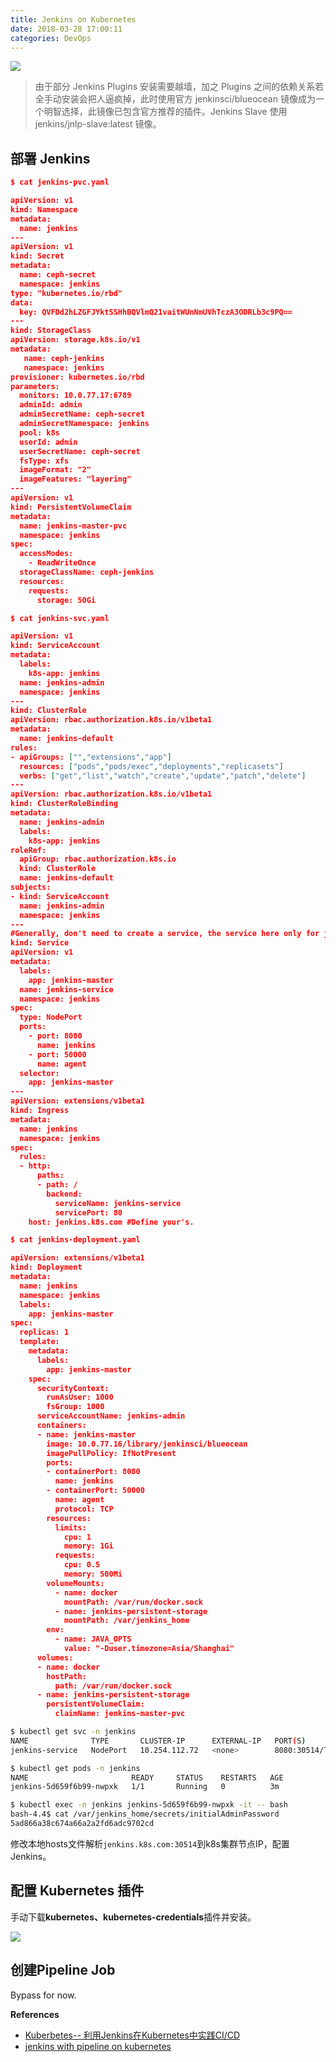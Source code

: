 ```yaml
---
title: Jenkins on Kubernetes
date: 2018-03-28 17:00:11
categories: DevOps
---
```

![](/images/jenkinsonk8s1.png)

<!-- more -->

> 由于部分 Jenkins Plugins 安装需要越墙，加之 Plugins 之间的依赖关系若全手动安装会把人逼疯掉，此时使用官方 jenkinsci/blueocean 镜像成为一个明智选择，此镜像已包含官方推荐的插件。Jenkins Slave 使用 jenkins/jnlp-slave:latest 镜像。

## 部署 Jenkins

```json
$ cat jenkins-pvc.yaml

apiVersion: v1
kind: Namespace
metadata:
  name: jenkins
---
apiVersion: v1
kind: Secret
metadata:
  name: ceph-secret
  namespace: jenkins
type: "kubernetes.io/rbd"  
data:
  key: QVFDd2hLZGFJYktSSHhBQVlmQ21vaitWUnNmUVhTczA3ODRLb3c9PQ==
---
kind: StorageClass
apiVersion: storage.k8s.io/v1
metadata:
   name: ceph-jenkins
   namespace: jenkins
provisioner: kubernetes.io/rbd
parameters:
  monitors: 10.0.77.17:6789
  adminId: admin
  adminSecretName: ceph-secret
  adminSecretNamespace: jenkins
  pool: k8s
  userId: admin
  userSecretName: ceph-secret
  fsType: xfs
  imageFormat: "2"
  imageFeatures: "layering"
---
apiVersion: v1
kind: PersistentVolumeClaim
metadata:
  name: jenkins-master-pvc
  namespace: jenkins
spec:
  accessModes:
    - ReadWriteOnce
  storageClassName: ceph-jenkins  
  resources:
    requests:
      storage: 50Gi
```

```json
$ cat jenkins-svc.yaml

apiVersion: v1
kind: ServiceAccount
metadata:
  labels:
    k8s-app: jenkins
  name: jenkins-admin
  namespace: jenkins
---
kind: ClusterRole
apiVersion: rbac.authorization.k8s.io/v1beta1
metadata:
  name: jenkins-default
rules:
- apiGroups: ["","extensions","app"]
  resources: ["pods","pods/exec","deployments","replicasets"]
  verbs: ["get","list","watch","create","update","patch","delete"]
---
apiVersion: rbac.authorization.k8s.io/v1beta1
kind: ClusterRoleBinding
metadata:
  name: jenkins-admin
  labels:
    k8s-app: jenkins
roleRef:
  apiGroup: rbac.authorization.k8s.io
  kind: ClusterRole
  name: jenkins-default
subjects:
- kind: ServiceAccount
  name: jenkins-admin
  namespace: jenkins
---
#Generally, don't need to create a service, the service here only for jnlp connect.
kind: Service
apiVersion: v1
metadata:
  labels:
    app: jenkins-master
  name: jenkins-service
  namespace: jenkins
spec:
  type: NodePort
  ports:
    - port: 8080
      name: jenkins
    - port: 50000
      name: agent
  selector:
    app: jenkins-master
---
apiVersion: extensions/v1beta1
kind: Ingress
metadata:
  name: jenkins
  namespace: jenkins
spec:
  rules:
  - http:
      paths:
      - path: /
        backend:
          serviceName: jenkins-service
          servicePort: 80
    host: jenkins.k8s.com #Define your's.
```

```json
$ cat jenkins-deployment.yaml

apiVersion: extensions/v1beta1
kind: Deployment
metadata:
  name: jenkins
  namespace: jenkins
  labels:
    app: jenkins-master
spec:
  replicas: 1
  template:
    metadata:
      labels:
        app: jenkins-master
    spec:
      securityContext:
        runAsUser: 1000
        fsGroup: 1000
      serviceAccountName: jenkins-admin
      containers:
      - name: jenkins-master
        image: 10.0.77.16/library/jenkinsci/blueocean
        imagePullPolicy: IfNotPresent
        ports:
        - containerPort: 8080
          name: jenkins
        - containerPort: 50000
          name: agent
          protocol: TCP
        resources:
          limits:
            cpu: 1
            memory: 1Gi
          requests:
            cpu: 0.5
            memory: 500Mi
        volumeMounts:
          - name: docker
            mountPath: /var/run/docker.sock
          - name: jenkins-persistent-storage
            mountPath: /var/jenkins_home
        env:
          - name: JAVA_OPTS
            value: "-Duser.timezone=Asia/Shanghai"
      volumes:
      - name: docker
        hostPath:
          path: /var/run/docker.sock
      - name: jenkins-persistent-storage
        persistentVolumeClaim:
          claimName: jenkins-master-pvc
```

```bash
$ kubectl get svc -n jenkins
NAME              TYPE       CLUSTER-IP      EXTERNAL-IP   PORT(S)                          AGE
jenkins-service   NodePort   10.254.112.72   <none>        8080:30514/TCP,50000:32589/TCP   4h

$ kubectl get pods -n jenkins
NAME                       READY     STATUS    RESTARTS   AGE
jenkins-5d659f6b99-nwpxk   1/1       Running   0          3m

$ kubectl exec -n jenkins jenkins-5d659f6b99-nwpxk -it -- bash
bash-4.4$ cat /var/jenkins_home/secrets/initialAdminPassword
5ad866a38c674a66a2a2fd6adc9702cd
```

修改本地hosts文件解析`jenkins.k8s.com:30514`到k8s集群节点IP，配置Jenkins。

## 配置 Kubernetes 插件

手动下载**kubernetes、kubernetes-credentials**插件并安装。

![](/images/jenkinsonk8s2.png)

## 创建Pipeline Job

Bypass for now.

**References**

+ [Kuberbetes-- 利用Jenkins在Kubernetes中实践CI/CD](https://zhangchenchen.github.io/2017/12/17/achieve-cicd-in-kubernetes-with-jenkins/)
+ [jenkins with pipeline on kubernetes](https://kevinguo.me/2017/12/27/jenkins-on-kubernetes-with-pipeline/)

